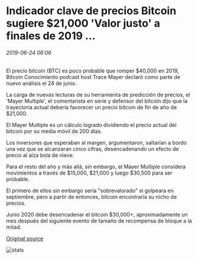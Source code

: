 # Indicador clave de precios Bitcoin sugiere $21,000 'Valor justo' a finales de 2019 ...

###### 2019-06-24 06:06

El precio bitcoin (BTC) es poco probable que romper $40,000 en 2019, Bitcoin Conocimiento podcast host Trace Mayer declaró como parte de nuevo análisis el 24 de junio.

La carga de nuevas lecturas de su herramienta de predicción de precios, el 'Mayer Multiple', el comentarista en serie y defensor del bitcoin dijo que la trayectoria actual debería favorecer un precio bitcoin de fin de año de $21,000.

El Mayer Multiple es un cálculo logrado dividiendo el precio actual del bitcoin por su media móvil de 200 días.

Los inversores que esperaban al margen, argumentaron, saltarían a bordo una vez que se alcanzaran cinco cifras, desencadenando un efecto de precio al alza bola de nieve.

Para el resto del año y más allá, sin embargo, el Mayer Multiple considera movimientos a través de $15,000, $21,000 y luego $30,500 para ser probable.

El primero de ellos sin embargo sería "sobrevalorado" si golpeara en septiembre, pero a partir de entonces, bitcoin encontraría su nicho de precios.

Junio 2020 debe desencadenar el bitcoin $30,000+, aproximadamente un mes después del siguiente evento de tamaño de recompensa de bloque a la mitad.

[Original source](https://cointelegraph.com/news/key-bitcoin-price-indicator-suggests-21-000-fair-value-by-end-of-2019)

![stats](https://c.statcounter.com/11760860/0/a89fa40b/1/ "stats")